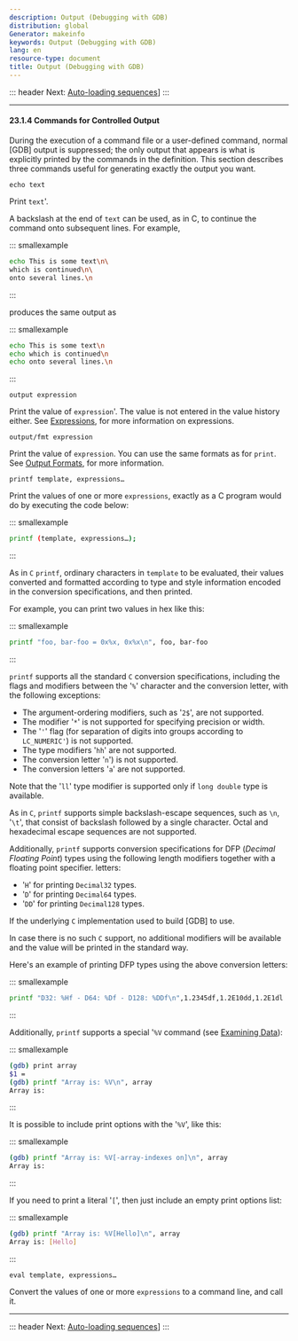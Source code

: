 ```yaml
---
description: Output (Debugging with GDB)
distribution: global
Generator: makeinfo
keywords: Output (Debugging with GDB)
lang: en
resource-type: document
title: Output (Debugging with GDB)
---
```

::: header
Next: [Auto-loading sequences](Auto_002dloading-sequences.html#Auto_002dloading-sequences)]
:::

---

#### 23.1.4 Commands for Controlled Output

During the execution of a command file or a user-defined command, normal [GDB] output is suppressed; the only output that appears is what is explicitly printed by the commands in the definition. This section describes three commands useful for generating exactly the output you want.

`echo text`

Print `text`'.

A backslash at the end of `text` can be used, as in C, to continue the command onto subsequent lines. For example,

::: smallexample

```bash
echo This is some text\n\
which is continued\n\
onto several lines.\n
```

:::

produces the same output as

::: smallexample

```bash
echo This is some text\n
echo which is continued\n
echo onto several lines.\n
```

:::

`output expression`

Print the value of `expression`'. The value is not entered in the value history either. See [Expressions](Expressions.html#Expressions), for more information on expressions.

`output/fmt expression`

Print the value of `expression`. You can use the same formats as for `print`. See [Output Formats](Output-Formats.html#Output-Formats), for more information.

`printf template, expressions…`

Print the values of one or more `expressions`, exactly as a C program would do by executing the code below:

::: smallexample

```bash
printf (template, expressions…);
```

:::

As in `C` `printf`, ordinary characters in `template` to be evaluated, their values converted and formatted according to type and style information encoded in the conversion specifications, and then printed.

For example, you can print two values in hex like this:

::: smallexample

```bash
printf "foo, bar-foo = 0x%x, 0x%x\n", foo, bar-foo
```

:::

`printf` supports all the standard `C` conversion specifications, including the flags and modifiers between the '`%`' character and the conversion letter, with the following exceptions:

- The argument-ordering modifiers, such as '`2$`', are not supported.
- The modifier '`*`' is not supported for specifying precision or width.
- The '`'`' flag (for separation of digits into groups according to `LC_NUMERIC'`) is not supported.
- The type modifiers '`hh`' are not supported.
- The conversion letter '`n`') is not supported.
- The conversion letters '`a`' are not supported.

Note that the '`ll`' type modifier is supported only if `long double` type is available.

As in `C`, `printf` supports simple backslash-escape sequences, such as `\n`, '`\t`', that consist of backslash followed by a single character. Octal and hexadecimal escape sequences are not supported.

Additionally, `printf` supports conversion specifications for DFP (*Decimal Floating Point*) types using the following length modifiers together with a floating point specifier. letters:

- '`H`' for printing `Decimal32` types.
- '`D`' for printing `Decimal64` types.
- '`DD`' for printing `Decimal128` types.

If the underlying `C` implementation used to build [GDB] to use.

In case there is no such `C` support, no additional modifiers will be available and the value will be printed in the standard way.

Here's an example of printing DFP types using the above conversion letters:

::: smallexample

```bash
printf "D32: %Hf - D64: %Df - D128: %DDf\n",1.2345df,1.2E10dd,1.2E1dl
```

:::

Additionally, `printf` supports a special '`%V` command (see [Examining Data](Data.html#Data)):

::: smallexample

```bash
(gdb) print array
$1 = 
(gdb) printf "Array is: %V\n", array
Array is: 
```

:::

It is possible to include print options with the '`%V`', like this:

::: smallexample

```bash
(gdb) printf "Array is: %V[-array-indexes on]\n", array
Array is: 
```

:::

If you need to print a literal '`[`', then just include an empty print options list:

::: smallexample

```bash
(gdb) printf "Array is: %V[Hello]\n", array
Array is: [Hello]
```

:::

`eval template, expressions…`

Convert the values of one or more `expressions` to a command line, and call it.

---

::: header
Next: [Auto-loading sequences](Auto_002dloading-sequences.html#Auto_002dloading-sequences)]
:::
